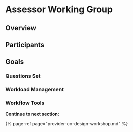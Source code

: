 # Assessor Working Group

## Overview

## Participants

## Goals

### Questions Set

### Workload Management

### Workflow Tools



**Continue to next section:**

{% page-ref page="provider-co-design-workshop.md" %}

